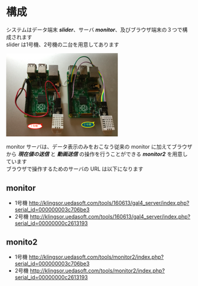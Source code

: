# 構成

システムはデータ端末 ***slider***、サーバ ***monitor***、及びブラウザ端末の３つで構成されます  
slider は1号機、2号機の二台を用意してあります  

<img src="pic/ss.2017-07-19 11.42.15.png" width="60%">

monitor サーバは、データ表示のみをおこなう従来の monitor に加えてブラウザから ***現在値の送信*** と ***動画送信*** の操作を行うことができる ***monitor2*** を用意しています   
ブラウザで操作するためのサーバの URL は以下になります

## monitor

- 1号機   http://klingsor.uedasoft.com/tools/160613/gal4_server/index.php?serial_id=000000003c706be3
- 2号機   http://klingsor.uedasoft.com/tools/160613/gal4_server/index.php?serial_id=00000000c2613193

## monito2

- 1号機   http://klingsor.uedasoft.com/tools/monitor2/index.php?serial_id=000000003c706be3
- 2号機   http://klingsor.uedasoft.com/tools/monitor2/index.php?serial_id=00000000c2613193
